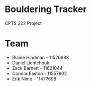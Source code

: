 # Bouldering Tracker
CPTS 322 Project 

# Team
* Blaine Hindman - 11526888
* Daniel Lichtchouk
* Zack Barnett - 11621044
* Connor Easton - 11557902
* Erik Nimb - 11477698
